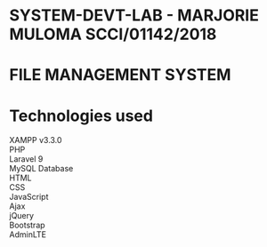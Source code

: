 # SYSTEM-DEVT-LAB - MARJORIE MULOMA SCCI/01142/2018
# FILE MANAGEMENT SYSTEM
# Technologies used
XAMPP v3.3.0<br>
PHP<br>
Laravel 9<br>
MySQL Database<br>
HTML<br>
CSS<br>
JavaScript<br>
Ajax<br>
jQuery<br>
Bootstrap<br>
AdminLTE<br>
